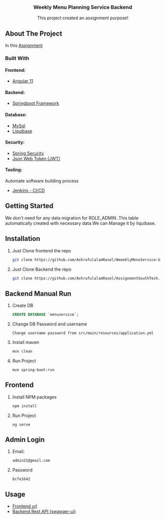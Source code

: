 
<!-- PROJECT LOGO -->
<br />
<p align="center">

<h3 align="center">Weekly Menu Planning Service Backend</h3>

  <p align="center">
    This project created an assignment purpose!
    <br />
</p>



<!-- ABOUT THE PROJECT -->
## About The Project

In this [Assignment](https://github.com/AshrafulalamRasel/AssignmentSouthTech/)


### Built With

#### Frontend:
* [Angular 11](https://github.com/AshrafulalamRasel/WeeeklyMenuService-Ui)
#### Backend:
* [Springboot Framework](https://github.com/AshrafulalamRasel/AssignmentSouthTech/)
#### Database:
* [MySql]()
* [Liquibase]()
#### Security:
* [Spring Security](https://spring.io/projects/spring-security)
* [Json Web Token (JWT)](https://jwt.io/)
#### Tooling:
Automate software building process
* [Jenkins - CI/CD]()


<!-- GETTING STARTED -->
## Getting Started

We don't need for any data migration for ROLE_ADMIN .This table automatically
created with necessary data.We can Manage it by liquibase.


## Installation

1. Just Clone frontend the repo
   ```sh
   git clone https://github.com/AshrafulalamRasel/WeeeklyMenuService-Ui.git
   ```
1. Just Clone Backend the repo
   ```sh
   git clone https://github.com/AshrafulalamRasel/AssignmentSouthTech.git
   ```   
## Backend Manual Run
1. Create DB
   ```sql
   CREATE DATABASE `menuservice`;
   ```
2. Change DB Password and username
   ```
   Change username password from src/main/resources/application.yml
   ```         
3. Install maven
   ```sh
   mvn clean
   ```
4. Run Project
   ```
   mvn spring-boot:run
   ```
## Frontend
1. Install NPM packages
   ```sh
   npm install
   ```
2. Run Project
   ```
   ng serve
   ```
   
## Admin Login
1. Email:
   ```sh
   admin21@gmail.com
   ```
2. Password
   ```
   bcfe1642
   ```
<!-- USAGE EXAMPLES -->
## Usage

* [Frontend url](http://localhost:4200/)
* [Backend Rest API (swagger-ui)](http://localhost:9022/swagger-ui.html)


